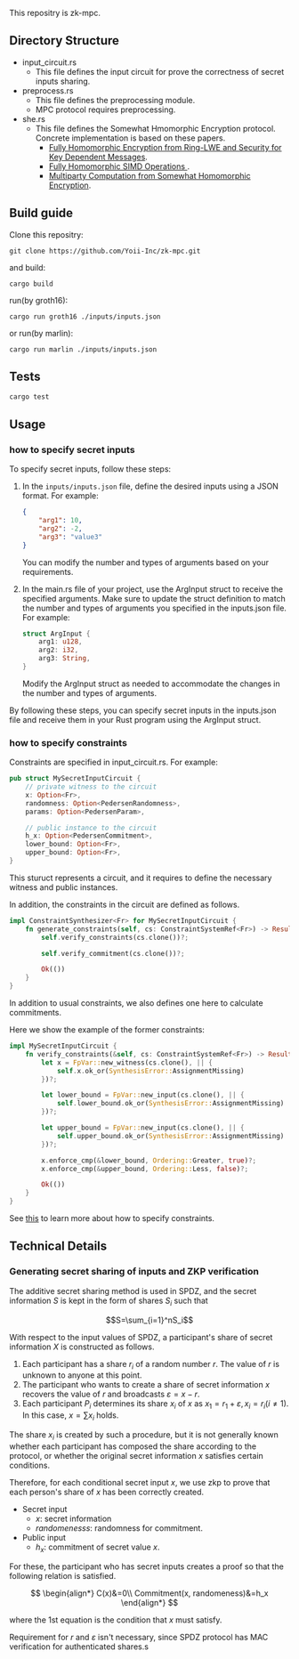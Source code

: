 This repositry is zk-mpc.

## Directory Structure
- input_circuit.rs
    - This file defines the input circuit for prove the correctness of secret inputs sharing.
- preprocess.rs
    - This file defines the preprocessing module.
    - MPC protocol requires preprocessing.
- she.rs
    - This file defines the Somewhat Hmomorphic Encryption protocol. Concrete implementation is based on these papers.
        - [Fully Homomorphic Encryption from Ring-LWE
and Security for Key Dependent Messages](https://www.wisdom.weizmann.ac.il/~zvikab/localpapers/IdealHom.pdf).
        - [Fully Homomorphic SIMD Operations
](https://eprint.iacr.org/2011/133.pdf).
        - [Multiparty Computation from Somewhat Homomorphic
Encryption](https://eprint.iacr.org/2011/535.pdf).

## Build guide
Clone this repositry:
```
git clone https://github.com/Yoii-Inc/zk-mpc.git
```

and build:
```
cargo build
```

run(by groth16):
```
cargo run groth16 ./inputs/inputs.json
```
or run(by marlin):
```
cargo run marlin ./inputs/inputs.json
```

## Tests

```
cargo test
```

## Usage
### how to specify secret inputs
To specify secret inputs, follow these steps:

1. In the `inputs/inputs.json` file, define the desired inputs using a JSON format. For example:


    ```json
    {
        "arg1": 10,
        "arg2": -2,
        "arg3": "value3"
    }
    ```
    You can modify the number and types of arguments based on your requirements.

2. In the main.rs file of your project, use the ArgInput struct to receive the specified arguments. Make sure to update the struct definition to match the number and types of arguments you specified in the inputs.json file. For example:

    ``` rust
    struct ArgInput {
        arg1: u128,
        arg2: i32,
        arg3: String,
    }
    ```
    Modify the ArgInput struct as needed to accommodate the changes in the number and types of arguments.

By following these steps, you can specify secret inputs in the inputs.json file and receive them in your Rust program using the ArgInput struct.

### how to specify constraints

Constraints are specified in input_circuit.rs. For example:

```rust
pub struct MySecretInputCircuit {
    // private witness to the circuit
    x: Option<Fr>,
    randomness: Option<PedersenRandomness>,
    params: Option<PedersenParam>,

    // public instance to the circuit
    h_x: Option<PedersenCommitment>,
    lower_bound: Option<Fr>,
    upper_bound: Option<Fr>,
}
```

This sturuct represents a circuit, and it requires to define the necessary witness and public instances.

In addition, the constraints in the circuit are defined as follows.

```rust
impl ConstraintSynthesizer<Fr> for MySecretInputCircuit {
    fn generate_constraints(self, cs: ConstraintSystemRef<Fr>) -> Result<(), SynthesisError> {
        self.verify_constraints(cs.clone())?;

        self.verify_commitment(cs.clone())?;

        Ok(())
    }
}
```

In addition to usual constraints, we also defines one here to calculate commitments.

Here we show the example of the former constraints:

```rust
impl MySecretInputCircuit {
    fn verify_constraints(&self, cs: ConstraintSystemRef<Fr>) -> Result<(), SynthesisError> {
        let x = FpVar::new_witness(cs.clone(), || {
            self.x.ok_or(SynthesisError::AssignmentMissing)
        })?;

        let lower_bound = FpVar::new_input(cs.clone(), || {
            self.lower_bound.ok_or(SynthesisError::AssignmentMissing)
        })?;

        let upper_bound = FpVar::new_input(cs.clone(), || {
            self.upper_bound.ok_or(SynthesisError::AssignmentMissing)
        })?;

        x.enforce_cmp(&lower_bound, Ordering::Greater, true)?;
        x.enforce_cmp(&upper_bound, Ordering::Less, false)?;

        Ok(())
    }
}
```

See [this](https://github.com/arkworks-rs/r1cs-tutorial/) to learn more about how to specify constraints.

## Technical Details
### Generating secret sharing of inputs and ZKP verification

The additive secret sharing method is used in SPDZ, and the secret information $S$ is kept in the form of shares $S_i$ such that

$$S=\sum_{i=1}^nS_i$$

With respect to the input values of SPDZ, a participant's share of secret information $X$ is constructed as follows.

1. Each participant has a share $r_i$ of a random number $r$. The value of $r$ is unknown to anyone at this point.
2. The participant who wants to create a share of secret information $x$ recovers the value of $r$ and broadcasts $\varepsilon=x-r$.
3. Each participant $P_i$ determines its share $x_i$ of $x$ as $x_1=r_1+\varepsilon, x_i=r_i(i\neq 1)$. In this case, $x=\sum x_i$ holds.

The share $x_i$ is created by such a procedure, but it is not generally known whether each participant has composed the share according to the protocol, or whether the original secret information $x$ satisfies certain conditions.

Therefore, for each conditional secret input $x$, we use zkp to prove that each person's share of $x$ has been correctly created.

- Secret input
    - $x$: secret information
    - $randomenesss$: randomness for commitment.
- Public input
    - $h_x$: commitment of secret value $x$.

For these, the participant who has secret inputs creates a proof so that the following relation is satisfied.

$$
\begin{align*}
C(x)&=0\\
Commitment(x, randomeness)&=h_x
\end{align*}
$$

where the 1st equation is the condition that $x$ must satisfy.

Requirement for $r$ and $\varepsilon$ isn't necessary, since SPDZ protocol has MAC verification for authenticated shares.s